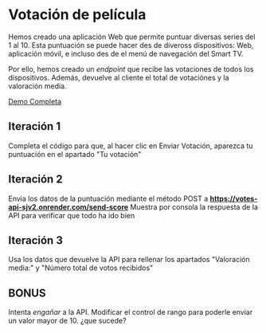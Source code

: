 # Votación de película

Hemos creado una aplicación Web que permite puntuar diversas series del 1 al 10. Esta puntuación se puede hacer des de diveross dispositivos: Web, aplicación móvil, e incluso des de el menú de navegación del Smart TV.

Por ello, hemos creado un _endpoint_ que recibe las votaciones de todos los dispositivos. Además, devuelve al cliente el total de votaciónes y la valoración media.

[Demo Completa](https://omiras.github.io/vote-this-POST/)

## Iteración 1

Completa el código para que, al hacer clic en Enviar Votación, aparezca tu puntuación en el apartado "Tu votación"

## Iteración 2

Envia los datos de la puntuación mediante el método POST a **https://votes-api-sjv2.onrender.com/send-score**
Muestra por consola la respuesta de la API para verificar que todo ha ido bien

## Iteración 3

Usa los datos que devuelve la API para rellenar los apartados "Valoración media:" y "Número total de votos recibidos"

## BONUS

Intenta _engañar_ a la API. Modificar el control de rango para poderle enviar un valor mayor de 10. ¿que sucede?
